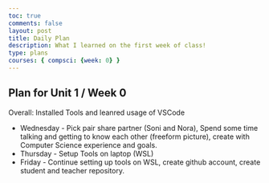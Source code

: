 ```yaml
---
toc: true
comments: false
layout: post
title: Daily Plan
description: What I learned on the first week of class!
type: plans
courses: { compsci: {week: 0} }
---
```


## Plan for Unit 1 / Week 0
Overall: Installed Tools and leanred usage of VSCode
- Wednesday - Pick pair share partner (Soni and Nora), Spend some time talking and getting to know each other (freeform picture), create with Computer Science experience and goals.
- Thursday - Setup Tools on laptop (WSL)
- Friday - Continue setting up tools on WSL, create github account, create student and teacher repository.

